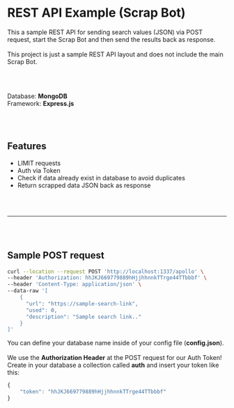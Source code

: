 # REST API Example (Scrap Bot)
This a sample REST API for sending search values (JSON) via POST request, start the Scrap Bot and then send the results back as response.
<br />
<br />
This project is just a sample REST API layout and does not include the main Scrap Bot.

<br />
<br />



Database: **MongoDB**
<br /> Framework: **Express.js**

<br />
<br />

## Features
- LIMIT requests
- Auth via Token
- Check if data already exist in database to avoid duplicates
- Return scrapped data JSON back as response



<br />
<br />


_______________________________________

<br />
<br />


## Sample POST request
```bash
curl --location --request POST 'http://localhost:1337/apollo' \
--header 'Authorization: hhJKJ669779889hHjjhhnnkTTrge44TTbbbf' \
--header 'Content-Type: application/json' \
--data-raw '[
    {
      "url": "https://sample-search-link",
      "used": 0,
      "description": "Sample search link.."
    }
]'
```


You can define your database name inside of your config file (**config.json**). 
<br /><br />
We use the **Authorization Header** at the POST request for our Auth Token! Create in your database a collection called **auth** and insert your token like this:
```javascript
{
    "token": "hhJKJ669779889hHjjhhnnkTTrge44TTbbbf"
}
```
